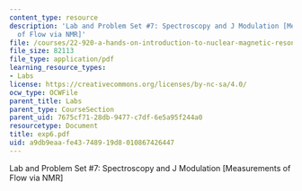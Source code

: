 ```yaml
---
content_type: resource
description: 'Lab and Problem Set #7: Spectroscopy and J Modulation [Measurements
  of Flow via NMR]'
file: /courses/22-920-a-hands-on-introduction-to-nuclear-magnetic-resonance-january-iap-1997/a9db9eaafe43748919d8010867426447_exp6.pdf
file_size: 82113
file_type: application/pdf
learning_resource_types:
- Labs
license: https://creativecommons.org/licenses/by-nc-sa/4.0/
ocw_type: OCWFile
parent_title: Labs
parent_type: CourseSection
parent_uid: 7675cf71-28db-9477-c7df-6e5a95f244a0
resourcetype: Document
title: exp6.pdf
uid: a9db9eaa-fe43-7489-19d8-010867426447
---
```

Lab and Problem Set #7: Spectroscopy and J Modulation [Measurements of Flow via NMR]